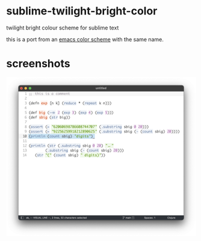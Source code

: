 # sublime-twilight-bright-color
twilight bright colour scheme for sublime text


this is a port from an [emacs color scheme](https://github.com/jimeh/twilight-bright-theme.el) 
with the same name.

# screenshots

![clojure source code](images/image-1.png)
